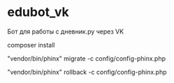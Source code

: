 # edubot_vk
Бот для работы с дневник.ру через VK

composer install

"vendor/bin/phinx" migrate -c config/config-phinx.php

"vendor/bin/phinx" rollback -c config/config-phinx.php
